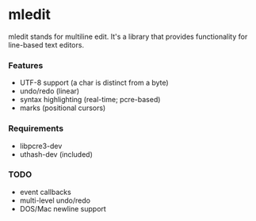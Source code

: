 mledit
======

mledit stands for multiline edit. It's a library that provides functionality
for line-based text editors.

### Features
* UTF-8 support (a char is distinct from a byte)
* undo/redo (linear)
* syntax highlighting (real-time; pcre-based)
* marks (positional cursors)

### Requirements

* libpcre3-dev
* uthash-dev (included)

### TODO
* event callbacks
* multi-level undo/redo
* DOS/Mac newline support
